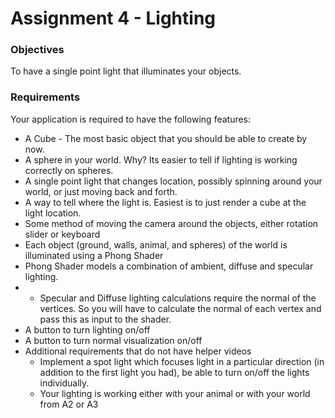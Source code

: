 # Assignment 4 - Lighting

### Objectives
To have a single point light that illuminates your objects.

### Requirements
Your application is required to have the following features:

- A Cube - The most basic object that you should be able to create by now.
- A sphere in your world. Why? Its easier to tell if lighting is working correctly on spheres.
- A single point light that changes location, possibly spinning around your world, or just moving back and forth.
- A way to tell where the light is. Easiest is to just render a cube at the light location.
- Some method of moving the camera around the objects, either rotation slider or keyboard
- Each object (ground, walls, animal, and spheres) of the world is illuminated using a Phong Shader
- Phong Shader models a combination of ambient, diffuse and specular lighting.
- - Specular and Diffuse lighting calculations require the normal of the vertices. So you will have to calculate the normal of each vertex and pass this as input to the shader.
- A button to turn lighting on/off
- A button to turn normal visualization on/off
- Additional requirements that do not have helper videos
  - Implement a spot light which focuses light in a particular direction (in addition to the first light you had), be able to turn on/off the lights individually.
  - Your lighting is working either with your animal or with your world from A2 or A3